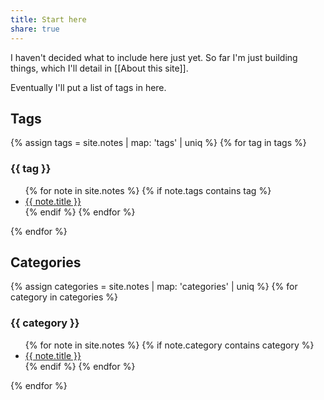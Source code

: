 ```yaml
---
title: Start here
share: true
---
```


I haven't decided what to include here just yet. So far I'm just building things, which I'll detail in [[About this site]].

Eventually I'll put a list of tags in here.

<h2>Tags</h2>
{% assign tags =  site.notes | map: 'tags' | uniq %}
{% for tag in tags %}
  <h3>{{ tag }}</h3>
  <ul>
  {% for note in site.notes %}
    {% if note.tags contains tag %}
    <li><a href="{{ site.baseurl }}{{ note.url }}" class="internal-link">{{ note.title }}</a></li>
    {% endif %}
  {% endfor %}
  </ul>
{% endfor %}

<h2>Categories</h2>
{% assign categories =  site.notes | map: 'categories' | uniq %}
{% for category in categories %}
  <h3>{{ category }}</h3>
  <ul>
  {% for note in site.notes %}
    {% if note.category contains category %}
    <li><a href="{{ site.baseurl }}{{ note.url }}" class="internal-link">{{ note.title }}</a></li>
    {% endif %}
  {% endfor %}
  </ul>
{% endfor %}